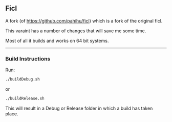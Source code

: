 ## Ficl ##

A fork (of https://github.com/pahihu/ficl) which is a fork of the original ficl.

This varaint has a number of changes that will save me some time.

Most of all it builds and works on 64 bit systems.

------
### Build Instructions

Run:

```bash
./buildDebug.sh
```

or
```bash
./buildRelease.sh
```

This will result in a Debug or Release folder in which a build has taken place.


